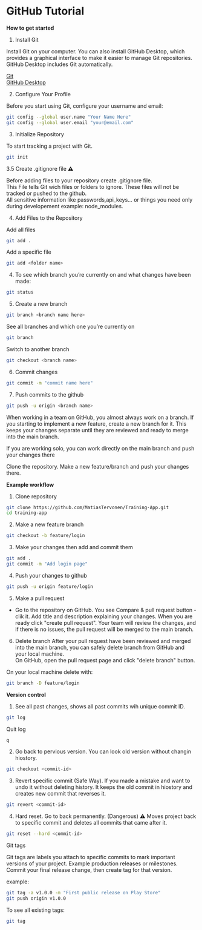 # GitHub Tutorial

**How to get started**

1. Install Git

Install Git on your computer.
You can also install GitHub Desktop, which provides a graphical interface to make it easier to manage Git repositories.
GitHub Desktop includes Git automatically.

[Git](https://git-scm.com/)  
[GitHub Desktop](https://desktop.github.com/download/)

2. Configure Your Profile

Before you start using Git, configure your username and email:

```bash
git config --global user.name "Your Name Here"
git config --global user.email "your@email.com"
```

3. Initialize Repository

To start tracking a project with Git.

```bash
git init
```

3.5 Create .gitignore file ⚠️

Before adding files to your repository create .gitignore file.  
This File tells Git wich files or folders to ignore. These files will not be tracked or pushed to the github.  
All sensitive information like passwords,api_keys... or things you need only during developement example: node_modules.

4. Add Files to the Repository

Add all files

```bash
git add .
```

Add a specific file

```bash
git add <folder name>
```

4. To see which branch you’re currently on and what changes have been made:

```bash
git status
```

5. Create a new branch

```bash
git branch <branch name here>
```

See all branches and which one you’re currently on

```bash
git branch
```

Switch to another branch

```bash
git checkout <branch name>
```

6. Commit changes

```bash
git commit -m "commit name here"
```

7. Push commits to the github

```bash
git push -u origin <branch name>
```

When working in a team on GitHub, you almost always work on a branch.
If you starting to implement a new feature, create a new branch for it.
This keeps your changes separate until they are reviewed and ready to merge into the main branch.

If you are working solo, you can work directly on the main branch and push your changes there

Clone the repository. Make a new feature/branch and push your changes there.

**Example workflow**

1. Clone repository

```bash
git clone https://github.com/MatiasTervonen/Training-App.git
cd training-app
```

2. Make a new feature branch

```bash
git checkout -b feature/login
```

3. Make your changes then add and commit them

```bash
git add .
git commit -m "Add login page"
```

4. Push your changes to github

```bash
git push -u origin feature/login
```

5. Make a pull request

- Go to the repository on GitHub. You see Compare & pull request button - clik it.
  Add title and description explaining your changes. When you are ready click "create pull request".
  Your team will review the changes, and if there is no issues, the pull request will be merged to the main branch.

6. Delete branch After your pull request have been reviewed and merged into the main branch, you can safely delete branch from GitHub and your local machine.  
   On GitHub, open the pull request page and click "delete branch" button.

On your local machine delete with:

```bash
git branch -D feature/login
```

**Version control**

1. See all past changes, shows all past commits wih unique commit ID.

```bash
git log
```

Quit log

```bash
q
```

2. Go back to pervious version. You can look old version without changin hiostory.

```bash
git checkout <commit-id>
```

3. Revert specific commit (Safe Way). If you made a mistake and want to undo it without deleting history.
   It keeps the old commit in hiostory and creates new commit that reverses it.

```bash
git revert <commit-id>
```

4. Hard reset. Go to back permanently. (Dangerous) ⚠️
   Moves project back to specific commit and deletes all commits that came after it.

```bash
git reset --hard <commit-id>
```

Git tags

Git tags are labels you attach to specific commits to mark important versions of your project. Example production releases or milestones.
Commit your final release change, then create tag for that version.

example:

```bash
git tag -a v1.0.0 -m "First public release on Play Store"
git push origin v1.0.0
```

To see all existing tags:

```bash
git tag
```
